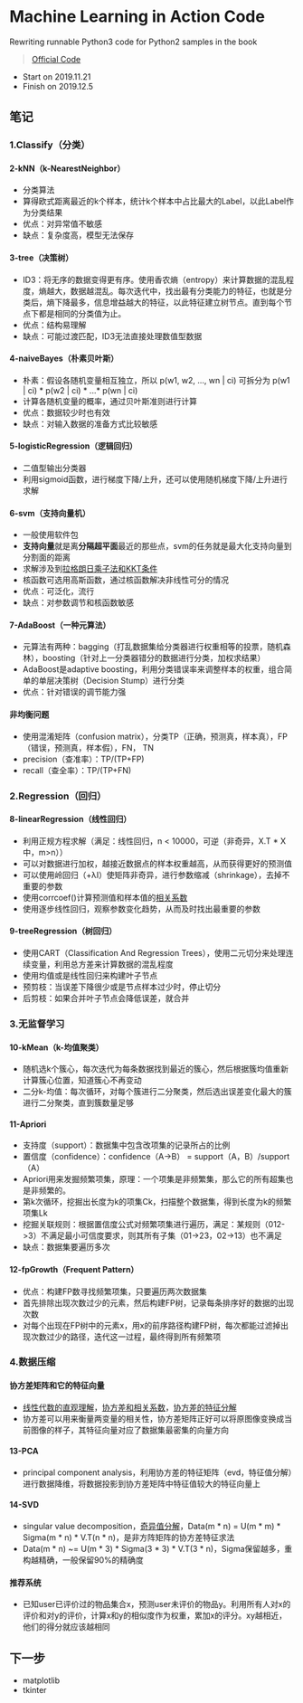 # Machine Learning in Action Code
Rewriting runnable Python3 code for Python2 samples in the book
> [Official Code](https://www.manning.com/books/machine-learning-in-action)
* Start on 2019.11.21
* Finish on 2019.12.5

## 笔记
### 1.Classify（分类）
#### 2-kNN（k-NearestNeighbor）
* 分类算法
* 算得欧式距离最近的k个样本，统计k个样本中占比最大的Label，以此Label作为分类结果
* 优点：对异常值不敏感
* 缺点：复杂度高，模型无法保存
#### 3-tree（决策树）
* ID3：将无序的数据变得更有序。使用香农熵（entropy）来计算数据的混乱程度，熵越大，数据越混乱。每次迭代中，找出最有分类能力的特征，也就是分类后，熵下降最多，信息增益越大的特征，以此特征建立树节点。直到每个节点下都是相同的分类值为止。
* 优点：结构易理解
* 缺点：可能过渡匹配，ID3无法直接处理数值型数据
#### 4-naiveBayes（朴素贝叶斯）
* 朴素：假设各随机变量相互独立，所以 p(w1, w2, ..., wn | ci) 可拆分为 p(w1 | ci) * p(w2 | ci) * ...* p(wn | ci)
* 计算各随机变量的概率，通过贝叶斯准则进行计算
* 优点：数据较少时也有效
* 缺点：对输入数据的准备方式比较敏感
#### 5-logisticRegression（逻辑回归）
* 二值型输出分类器
* 利用sigmoid函数，进行梯度下降/上升，还可以使用随机梯度下降/上升进行求解
#### 6-svm（支持向量机）
* 一般使用软件包
* **支持向量**就是离**分隔超平面**最近的那些点，svm的任务就是最大化支持向量到分割面的距离
* 求解涉及到[拉格朗日乘子法和KKT条件](https://blog.csdn.net/on2way/article/details/47729419)
* 核函数可选用高斯函数，通过核函数解决非线性可分的情况
* 优点：可泛化，流行
* 缺点：对参数调节和核函数敏感
#### 7-AdaBoost（一种元算法）
* 元算法有两种：bagging（打乱数据集给分类器进行权重相等的投票，随机森林），boosting（针对上一分类器错分的数据进行分类，加权求结果）
* AdaBoost是adaptive boosting，利用分类错误率来调整样本的权重，组合简单的单层决策树（Decision Stump）进行分类
* 优点：针对错误的调节能力强
#### 非均衡问题
* 使用混淆矩阵（confusion matrix），分类TP（正确，预测真，样本真），FP（错误，预测真，样本假），FN， TN
* precision（查准率）：TP/(TP+FP)
* recall（查全率）：TP/(TP+FN)
### 2.Regression（回归）
#### 8-linearRegression（线性回归）
* 利用正规方程求解（满足：线性回归，n < 10000，可逆（非奇异，X.T * X 中，m>n））
* 可以对数据进行加权，越接近数据点的样本权重越高，从而获得更好的预测值
* 可以使用岭回归（+λI）使矩阵非奇异，进行参数缩减（shrinkage），去掉不重要的参数
* 使用corrcoef()计算预测值和样本值的[相关系数](https://blog.csdn.net/zzh1301051836/article/details/82217676)
* 使用逐步线性回归，观察参数变化趋势，从而及时找出最重要的参数
#### 9-treeRegression（树回归）
* 使用CART（Classification And Regression Trees），使用二元切分来处理连续变量，利用总方差来计算数据的混乱程度
* 使用均值或是线性回归来构建叶子节点
* 预剪枝：当误差下降很少或是节点样本过少时，停止切分
* 后剪枝：如果合并叶子节点会降低误差，就合并
### 3.无监督学习
#### 10-kMean（k-均值聚类）
* 随机选k个簇心，每次迭代为每条数据找到最近的簇心，然后根据簇均值重新计算簇心位置，知道簇心不再变动
* 二分k-均值：每次循环，对每个簇进行二分聚类，然后选出误差变化最大的簇进行二分聚类，直到簇数量足够
#### 11-Apriori
* 支持度（support）：数据集中包含改项集的记录所占的比例
* 置信度（confidence）：confidence（A->B） = support（A，B）/support（A）
* Apriori用来发掘频繁项集，原理：一个项集是非频繁集，那么它的所有超集也是非频繁的。
* 第k次循环，挖掘出长度为k的项集Ck，扫描整个数据集，得到长度为k的频繁项集Lk
* 挖掘关联规则：根据置信度公式对频繁项集进行遍历，满足：某规则（012->3）不满足最小可信度要求，则其所有子集（01->23，02->13）也不满足
* 缺点：数据集要遍历多次
#### 12-fpGrowth（Frequent Pattern）
* 优点：构建FP数寻找频繁项集，只要遍历两次数据集
* 首先排除出现次数过少的元素，然后构建FP树，记录每条排序好的数据的出现次数
* 对每个出现在FP树中的元素x，用x的前序路径构建FP树，每次都能过滤掉出现次数过少的路径，迭代这一过程，最终得到所有频繁项
### 4.数据压缩
#### 协方差矩阵和它的特征向量
* [线性代数的直观理解](https://www.bilibili.com/video/av6731067?p=1)，[协方差和相关系数](https://blog.csdn.net/zzh1301051836/article/details/82217676)，[协方差的特征分解](https://blog.csdn.net/u010182633/article/details/45937051)
* 协方差可以用来衡量两变量的相关性，协方差矩阵正好可以将原图像变换成当前图像的样子，其特征向量对应了数据集最密集的向量方向
#### 13-PCA
* principal component analysis，利用协方差的特征矩阵（evd，特征值分解）进行数据降维，将数据投影到协方差矩阵中特征值较大的特征向量上
#### 14-SVD
* singular value decomposition，[奇异值分解](https://www.cnblogs.com/endlesscoding/p/10033527.html)，Data(m * n) = U(m * m) * Sigma(m * n) * V.T(n * n)，是非方阵矩阵的协方差特征求法
* Data(m * n) ~= U(m * 3) * Sigma(3 * 3) * V.T(3 * n)，Sigma保留越多，重构越精确，一般保留90%的精确度
#### 推荐系统
* 已知user已评价过的物品集合x，预测user未评价的物品y。利用所有人对x的评价和对y的评价，计算x和y的相似度作为权重，累加x的评分。xy越相近，他们的得分就应该越相同

## 下一步
* matplotlib
* tkinter
